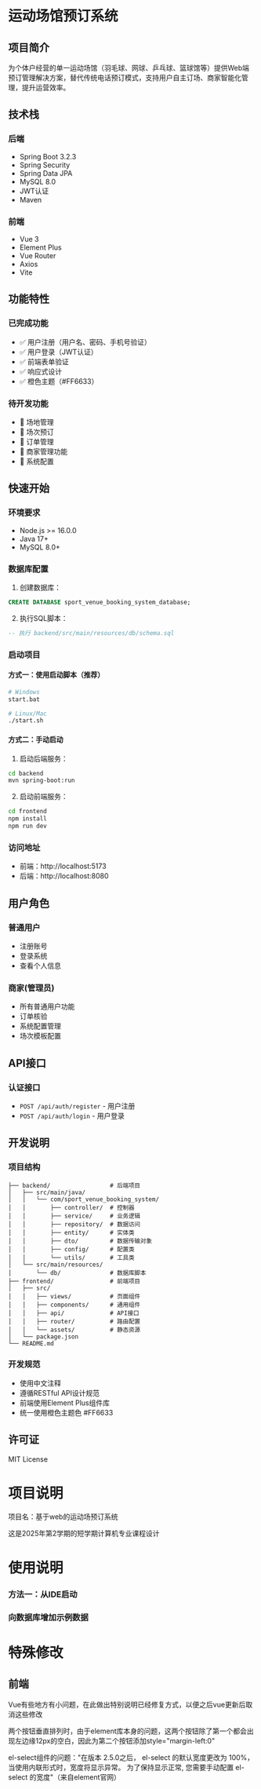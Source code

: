# 运动场馆预订系统

## 项目简介

为个体户经营的单一运动场馆（羽毛球、网球、乒乓球、篮球馆等）提供Web端预订管理解决方案，替代传统电话预订模式，支持用户自主订场、商家智能化管理，提升运营效率。

## 技术栈

### 后端
- Spring Boot 3.2.3
- Spring Security
- Spring Data JPA
- MySQL 8.0
- JWT认证
- Maven

### 前端
- Vue 3
- Element Plus
- Vue Router
- Axios
- Vite

## 功能特性

### 已完成功能
- ✅ 用户注册（用户名、密码、手机号验证）
- ✅ 用户登录（JWT认证）
- ✅ 前端表单验证
- ✅ 响应式设计
- ✅ 橙色主题（#FF6633）

### 待开发功能
- 🔄 场地管理
- 🔄 场次预订
- 🔄 订单管理
- 🔄 商家管理功能
- 🔄 系统配置

## 快速开始

### 环境要求
- Node.js >= 16.0.0
- Java 17+
- MySQL 8.0+

### 数据库配置
1. 创建数据库：
```sql
CREATE DATABASE sport_venue_booking_system_database;
```

2. 执行SQL脚本：
```sql
-- 执行 backend/src/main/resources/db/schema.sql
```

### 启动项目

#### 方式一：使用启动脚本（推荐）
```bash
# Windows
start.bat

# Linux/Mac
./start.sh
```

#### 方式二：手动启动

1. 启动后端服务：
```bash
cd backend
mvn spring-boot:run
```

2. 启动前端服务：
```bash
cd frontend
npm install
npm run dev
```

### 访问地址
- 前端：http://localhost:5173
- 后端：http://localhost:8080

## 用户角色

### 普通用户
- 注册账号
- 登录系统
- 查看个人信息

### 商家(管理员)
- 所有普通用户功能
- 订单核验
- 系统配置管理
- 场次模板配置

## API接口

### 认证接口
- `POST /api/auth/register` - 用户注册
- `POST /api/auth/login` - 用户登录

## 开发说明

### 项目结构
```
├── backend/                 # 后端项目
│   ├── src/main/java/
│   │   └── com/sport_venue_booking_system/
│   │       ├── controller/  # 控制器
│   │       ├── service/     # 业务逻辑
│   │       ├── repository/  # 数据访问
│   │       ├── entity/      # 实体类
│   │       ├── dto/         # 数据传输对象
│   │       ├── config/      # 配置类
│   │       └── utils/       # 工具类
│   └── src/main/resources/
│       └── db/              # 数据库脚本
├── frontend/                # 前端项目
│   ├── src/
│   │   ├── views/           # 页面组件
│   │   ├── components/      # 通用组件
│   │   ├── api/             # API接口
│   │   ├── router/          # 路由配置
│   │   └── assets/          # 静态资源
│   └── package.json
└── README.md
```

### 开发规范
- 使用中文注释
- 遵循RESTful API设计规范
- 前端使用Element Plus组件库
- 统一使用橙色主题色 #FF6633

## 许可证

MIT License

# 项目说明

项目名：基于web的运动场预订系统

这是2025年第2学期的短学期计算机专业课程设计



# 使用说明

### 方法一：从IDE启动



### 向数据库增加示例数据



# 

# 特殊修改

## 前端

Vue有些地方有小问题，在此做出特别说明已经修复方式，以便之后vue更新后取消这些修改

两个按钮垂直排列时，由于element库本身的问题，这两个按钮除了第一个都会出现左边缘12px的空白，因此为第二个按钮添加style="margin-left:0"

el-select组件的问题："在版本 2.5.0之后， el-select 的默认宽度更改为 100%，当使用内联形式时，宽度将显示异常。 为了保持显示正常, 您需要手动配置 el-select 的宽度"（来自element官网）
